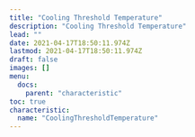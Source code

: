 ```yaml
---
title: "Cooling Threshold Temperature"
description: "Cooling Threshold Temperature"
lead: ""
date: 2021-04-17T18:50:11.974Z
lastmod: 2021-04-17T18:50:11.974Z
draft: false
images: []
menu:
  docs:
    parent: "characteristic"
toc: true
characteristic:
  name: "CoolingThresholdTemperature"
---
```

